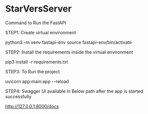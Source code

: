 # StarVersServer
Command to Run the FastAPI

STEP1: Create virtual environment

python3 -m venv fastapi-env
source fastapi-env/bin/activate

STEP2: Install the requirements inside the virtual environment

pip3 install -r requirements.txt

STEP3: To Run the project

uvicorn app:main:app --reload

STEP4: Swagger UI available in Below path after the app is started successfully

http://127.0.0.1:8000/docs
